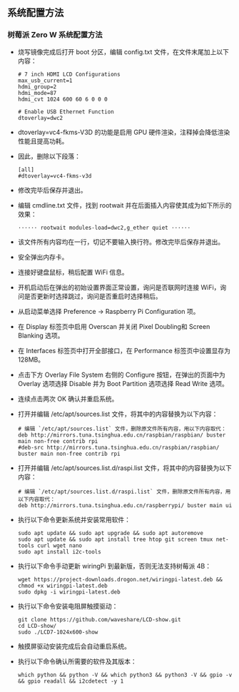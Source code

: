 ## 系统配置方法

### 树莓派 Zero W 系统配置方法

- 烧写镜像完成后打开 boot 分区，编辑 config.txt 文件，在文件末尾加上以下内容：

    ```
    # 7 inch HDMI LCD Configurations
    max_usb_current=1
    hdmi_group=2
    hdmi_mode=87
    hdmi_cvt 1024 600 60 6 0 0 0

    # Enable USB Ethernet Function
    dtoverlay=dwc2
    ```

- dtoverlay=vc4-fkms-V3D 的功能是启用 GPU 硬件渲染，注释掉会降低渲染性能且提高功耗。

- 因此，删除以下段落：

    ```
    [all]
    #dtoverlay=vc4-fkms-v3d
    ```

- 修改完毕后保存并退出。

- 编辑 cmdline.txt 文件，找到 rootwait 并在后面插入内容使其成为如下所示的效果：

    ```
    ······ rootwait modules-load=dwc2,g_ether quiet ······
    ```

- 该文件所有内容均在一行，切记不要输入换行符。修改完毕后保存并退出。

- 安全弹出内存卡。

- 连接好键盘鼠标，稍后配置 WiFi 信息。

- 开机启动后在弹出的初始设置界面正常设置，询问是否联网时连接 WiFi，询问是否更新时选择跳过，询问是否重启时选择稍后。

- 从启动菜单选择 Preference -> Raspberry Pi Configuration 项。

- 在 Display 标签页中启用 Overscan 并关闭 Pixel Doubling和 Screen Blanking 选项。

- 在 Interfaces 标签页中打开全部接口，在 Performance 标签页中设置显存为 128MB。

- 点击下方 Overlay File System 右侧的 Configure 按钮，在弹出的页面中为 Overlay 选项选择 Disable 并为 Boot Partition 选项选择 Read Write 选项。

- 连续点击两次 OK 确认并重启系统。

- 打开并编辑 /etc/apt/sources.list 文件，将其中的内容替换为以下内容：

    ```
    # 编辑 `/etc/apt/sources.list` 文件，删除原文件所有内容，用以下内容取代：
    deb http://mirrors.tuna.tsinghua.edu.cn/raspbian/raspbian/ buster main non-free contrib rpi
    #deb-src http://mirrors.tuna.tsinghua.edu.cn/raspbian/raspbian/ buster main non-free contrib rpi
    ```

- 打开并编辑 /etc/apt/sources.list.d/raspi.list 文件，将其中的内容替换为以下内容：

    ```
    # 编辑 `/etc/apt/sources.list.d/raspi.list` 文件，删除原文件所有内容，用以下内容取代：
    deb http://mirrors.tuna.tsinghua.edu.cn/raspberrypi/ buster main ui
    ```

- 执行以下命令更新系统并安装常用软件：

    ```
    sudo apt update && sudo apt upgrade && sudo apt autoremove
    sudo apt update && sudo apt install tree htop git screen tmux net-tools curl wget nano
    sudo apt install i2c-tools
    ```

- 执行以下命令手动更新 wiringPi 到最新版，否则无法支持树莓派 4B：

    ```
    wget https://project-downloads.drogon.net/wiringpi-latest.deb && chmod +x wiringpi-latest.deb
    sudo dpkg -i wiringpi-latest.deb
    ```

- 执行以下命令安装电阻屏触摸驱动：

    ```
    git clone https://github.com/waveshare/LCD-show.git
    cd LCD-show/
    sudo ./LCD7-1024x600-show
    ```

- 触摸屏驱动安装完成后会自动重启系统。

- 执行以下命令确认所需要的软件及其版本：

    ```
    which python && python -V && which python3 && python3 -V && gpio -v && gpio readall && i2cdetect -y 1
    ```